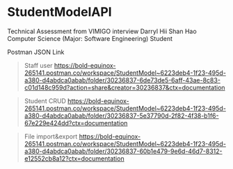 # StudentModelAPI
 Technical Assessment from VIMIGO interview
Darryl Hii Shan Hao 
Computer Science (Major: Software Engineering) Student


Postman JSON Link
>Staff user
https://bold-equinox-265141.postman.co/workspace/StudentModel~6223deb4-1f23-495d-a380-d4abdca0abab/folder/30236837-6de73de5-6aff-43ae-8c83-c01d148c959d?action=share&creator=30236837&ctx=documentation


>Student CRUD
https://bold-equinox-265141.postman.co/workspace/StudentModel~6223deb4-1f23-495d-a380-d4abdca0abab/folder/30236837-5e37790d-2f82-4f38-b1f6-67e229e424dd?ctx=documentation


>File import&export
https://bold-equinox-265141.postman.co/workspace/StudentModel~6223deb4-1f23-495d-a380-d4abdca0abab/folder/30236837-60b1e479-9e6d-46d7-8312-e12552cb8a12?ctx=documentation


